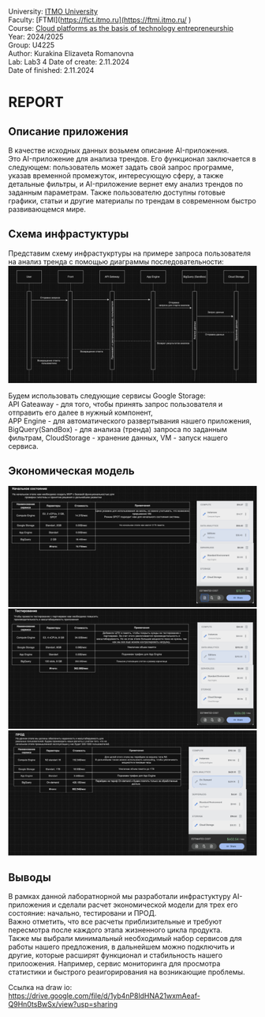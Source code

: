 University: [ITMO University](https://itmo.ru/ru/)  
Faculty: [FTMI](https://fict.itmo.ru](https://ftmi.itmo.ru/ )  
Course: [Cloud platforms as the basis of technology entrepreneurship](https://itmo-ict-faculty.github.io/cloud-platforms-as-the-basis-of-technology-entrepreneurship/)   
Year: 2024/2025  
Group: U4225  
Author: Kurakina Elizaveta Romanovna  
Lab: Lab3 4
Date of create: 2.11.2024   
Date of finished: 2.11.2024   
# REPORT  
## Описание приложения
В качестве исходных данных возьмем описание AI-приложения.  
Это AI-приложение для анализа трендов. Его функционал заключается в следующем: пользователь может задать свой запрос программе, указав временной промежуток, интересующую сферу, а также детальные фильтры, и AI-приложение вернет ему анализ трендов по заданным параметрам. Также пользователю доступны готовые графики, статьи и другие материалы по трендам в современном быстро развивающемся мире.  
## Схема инфрастуктуры
Представим схему инфрастукртуры на примере запроса пользователя на анализ тренда с помощью диаграммы последовательности:  
![](/lab4/screenshots/image3)  

Будем использовать следующие сервисы Google Storage:   
API Gateaway - для того, чтобы принять запрос пользователя и отправить его далее в нужный компонент,  
APP Engine - для автоматического развертывания нашего приложения,  
BigQuery(SandBox) - для анализа (тренда) запроса по заданным фильтрам, 
CloudStorage - хранение данных, 
VM - запуск нашего сервиса.   
## Экономическая модель  
![](/lab4/screenshots/image6)    
![](/lab4/screenshots/test.png)  
![](/lab4/screenshots/prod.png)  

## Выводы
В рамках данной лаборатнорной мы разработали инфрастуктуру AI-приложения и сделали расчет экономической модели для трех его состояние: начально, тестировани и ПРОД.  
Важно отметить, что все расчеты приблизительные и требуют пересмотра после каждого этапа жизненного цикла продукта.  
Также мы выбрали минимальный необходимый набор сервисов для работы нашего предложения, в дальнейшем можно подключить и другие, которые расширят функционал и стабильность нашего прилоожения. Например, сервис мониторинга для просмотра статистики и быстрого реаигорирования на возникающие проблемы.

Ссылка на draw io: https://drive.google.com/file/d/1yb4nP8ldHNA21wxmAeaf-Q9Hn0tsBwSx/view?usp=sharing  



